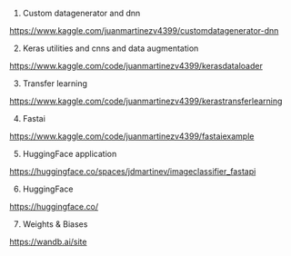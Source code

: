 1. Custom datagenerator and dnn

https://www.kaggle.com/juanmartinezv4399/customdatagenerator-dnn

2. Keras utilities and cnns and data augmentation

https://www.kaggle.com/code/juanmartinezv4399/kerasdataloader

3. Transfer learning

https://www.kaggle.com/code/juanmartinezv4399/kerastransferlearning

4. Fastai

https://www.kaggle.com/code/juanmartinezv4399/fastaiexample

5. HuggingFace application

https://huggingface.co/spaces/jdmartinev/imageclassifier_fastapi

6. HuggingFace

https://huggingface.co/

7. Weights & Biases

 https://wandb.ai/site
